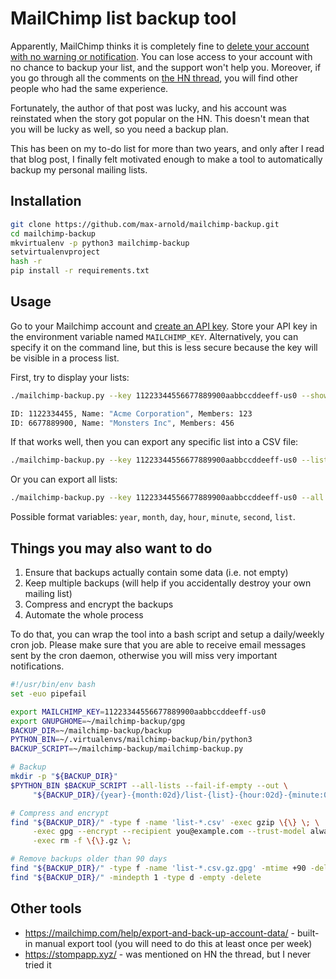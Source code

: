 # MailChimp list backup tool

Apparently, MailChimp thinks it is completely fine to [delete your account with no warning or notification](https://blog.rongarret.info/2018/12/mailchimp-deleted-my-account-with-no.html). You can lose access to your account with no chance to backup your list, and the support won't help you. Moreover, if you go through all the comments on [the HN thread](https://news.ycombinator.com/item?id=18715866), you will find other people who had the same experience.

Fortunately, the author of that post was lucky, and his account was reinstated when the story got popular on the HN. This doesn't mean that you will be lucky as well, so you need a backup plan.

This has been on my to-do list for more than two years, and only after I read that blog post, I finally felt motivated enough to make a tool to automatically backup my personal mailing lists.

## Installation

```bash
git clone https://github.com/max-arnold/mailchimp-backup.git
cd mailchimp-backup
mkvirtualenv -p python3 mailchimp-backup
setvirtualenvproject
hash -r
pip install -r requirements.txt
```

## Usage

Go to your Mailchimp account and [create an API key](https://mailchimp.com/help/about-api-keys/#Find_or_Generate_Your_API_Key). Store your API key in the environment variable named `MAILCHIMP_KEY`. Alternatively, you can specify it on the command line, but this is less secure because the key will be visible in a process list.

First, try to display your lists:

```bash
./mailchimp-backup.py --key 11223344556677889900aabbccddeeff-us0 --show-lists

ID: 1122334455, Name: "Acme Corporation", Members: 123
ID: 6677889900, Name: "Monsters Inc", Members: 456
```

If that works well, then you can export any specific list into a CSV file:

```bash
./mailchimp-backup.py --key 11223344556677889900aabbccddeeff-us0 --list 1122334455 --out 'list-{list}.csv'
```

Or you can export all lists:

```bash
./mailchimp-backup.py --key 11223344556677889900aabbccddeeff-us0 --all --out '/mnt/backup/{year}-{month:02d}/list-{day:02d}-{list}.csv'
```

Possible format variables: `year`, `month`, `day`, `hour`, `minute`, `second`, `list`.

## Things you may also want to do

1. Ensure that backups actually contain some data (i.e. not empty)
2. Keep multiple backups (will help if you accidentally destroy your own mailing list)
3. Compress and encrypt the backups
4. Automate the whole process

To do that, you can wrap the tool into a bash script and setup a daily/weekly cron job. Please make sure that you are able to receive email messages sent by the cron daemon, otherwise you will miss very important notifications.

```bash
#!/usr/bin/env bash
set -euo pipefail

export MAILCHIMP_KEY=11223344556677889900aabbccddeeff-us0
export GNUPGHOME=~/mailchimp-backup/gpg
BACKUP_DIR=~/mailchimp-backup/backup
PYTHON_BIN=~/.virtualenvs/mailchimp-backup/bin/python3
BACKUP_SCRIPT=~/mailchimp-backup/mailchimp-backup.py

# Backup
mkdir -p "${BACKUP_DIR}"
$PYTHON_BIN $BACKUP_SCRIPT --all-lists --fail-if-empty --out \
     "${BACKUP_DIR}/{year}-{month:02d}/list-{list}-{hour:02d}-{minute:02d}-{second:02d}.csv"

# Compress and encrypt
find "${BACKUP_DIR}/" -type f -name 'list-*.csv' -exec gzip \{\} \; \
     -exec gpg --encrypt --recipient you@example.com --trust-model always \{\}.gz \; \
     -exec rm -f \{\}.gz \;

# Remove backups older than 90 days
find "${BACKUP_DIR}/" -type f -name 'list-*.csv.gz.gpg' -mtime +90 -delete
find "${BACKUP_DIR}/" -mindepth 1 -type d -empty -delete
```

## Other tools

* https://mailchimp.com/help/export-and-back-up-account-data/ - built-in manual export tool (you will need to do this at least once per week)
* https://stompapp.xyz/ - was mentioned on HN the thread, but I never tried it

